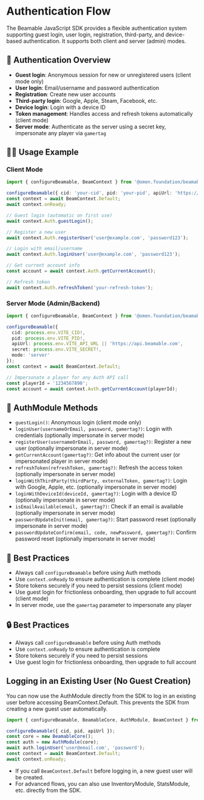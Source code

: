 # Authentication Flow

The Beamable JavaScript SDK provides a flexible authentication system supporting guest login, user login, registration, third-party, and device-based authentication. It supports both client and server (admin) modes.

## 🔑 Authentication Overview
- **Guest login**: Anonymous session for new or unregistered users (client mode only)
- **User login**: Email/username and password authentication
- **Registration**: Create new user accounts
- **Third-party login**: Google, Apple, Steam, Facebook, etc.
- **Device login**: Login with a device ID
- **Token management**: Handles access and refresh tokens automatically (client mode)
- **Server mode**: Authenticate as the server using a secret key, impersonate any player via `gamertag`

## 👩‍💻 Usage Example

### Client Mode
```typescript
import { configureBeamable, BeamContext } from '@omen.foundation/beamable-sdk';

configureBeamable({ cid: 'your-cid', pid: 'your-pid', apiUrl: 'https://api.beamable.com' });
const context = await BeamContext.Default;
await context.onReady;

// Guest login (automatic on first use)
await context.Auth.guestLogin();

// Register a new user
await context.Auth.registerUser('user@example.com', 'password123');

// Login with email/username
await context.Auth.loginUser('user@example.com', 'password123');

// Get current account info
const account = await context.Auth.getCurrentAccount();

// Refresh token
await context.Auth.refreshToken('your-refresh-token');
```

### Server Mode (Admin/Backend)
```typescript
import { configureBeamable, BeamContext } from '@omen.foundation/beamable-sdk';

configureBeamable({
  cid: process.env.VITE_CID!,
  pid: process.env.VITE_PID!,
  apiUrl: process.env.VITE_API_URL || 'https://api.beamable.com',
  secret: process.env.VITE_SECRET!,
  mode: 'server'
});
const context = await BeamContext.Default;

// Impersonate a player for any Auth API call
const playerId = '1234567890';
const account = await context.Auth.getCurrentAccount(playerId);
```

## 🔄 AuthModule Methods
- `guestLogin()`: Anonymous login (client mode only)
- `loginUser(usernameOrEmail, password, gamertag?)`: Login with credentials (optionally impersonate in server mode)
- `registerUser(usernameOrEmail, password, gamertag?)`: Register a new user (optionally impersonate in server mode)
- `getCurrentAccount(gamertag?)`: Get info about the current user (or impersonated player in server mode)
- `refreshToken(refreshToken, gamertag?)`: Refresh the access token (optionally impersonate in server mode)
- `loginWithThirdParty(thirdParty, externalToken, gamertag?)`: Login with Google, Apple, etc. (optionally impersonate in server mode)
- `loginWithDeviceId(deviceId, gamertag?)`: Login with a device ID (optionally impersonate in server mode)
- `isEmailAvailable(email, gamertag?)`: Check if an email is available (optionally impersonate in server mode)
- `passwordUpdateInit(email, gamertag?)`: Start password reset (optionally impersonate in server mode)
- `passwordUpdateConfirm(email, code, newPassword, gamertag?)`: Confirm password reset (optionally impersonate in server mode)

## 📝 Best Practices
- Always call `configureBeamable` before using Auth methods
- Use `context.onReady` to ensure authentication is complete (client mode)
- Store tokens securely if you need to persist sessions (client mode)
- Use guest login for frictionless onboarding, then upgrade to full account (client mode)
- In server mode, use the `gamertag` parameter to impersonate any player

## 🔒 Best Practices
- Always call `configureBeamable` before using Auth methods
- Use `context.onReady` to ensure authentication is complete
- Store tokens securely if you need to persist sessions
- Use guest login for frictionless onboarding, then upgrade to full account

## Logging in an Existing User (No Guest Creation)

You can now use the AuthModule directly from the SDK to log in an existing user before accessing BeamContext.Default. This prevents the SDK from creating a new guest user automatically.

```ts
import { configureBeamable, BeamableCore, AuthModule, BeamContext } from '@omen.foundation/beamable-sdk';

configureBeamable({ cid, pid, apiUrl });
const core = new BeamableCore();
const auth = new AuthModule(core);
await auth.loginUser('user@email.com', 'password');
const context = await BeamContext.Default;
await context.onReady;
```

- If you call `BeamContext.Default` before logging in, a new guest user will be created.
- For advanced flows, you can also use InventoryModule, StatsModule, etc. directly from the SDK. 